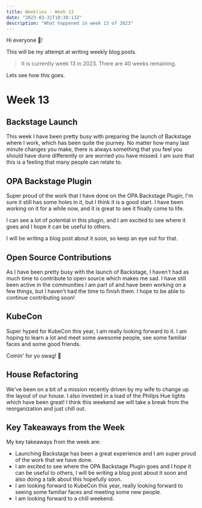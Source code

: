 ```yaml
---
title: Weeklies - Week 13
date: "2023-03-31T10:38:13Z"
description: "What happened in week 13 of 2023"
---
```


Hi everyone 👋!

This will be my attempt at writing weekly blog posts.

> It is currently week 13 in 2023. There are 40 weeks remaining.

Lets see how this goes.

# Week 13

## Backstage Launch

This week I have been pretty busy with preparing the launch of Backstage where I work, which has been quite the journey. No matter how many last minute changes you make, there is always something that you feel you should have done differently or are worried you have missed. I am sure that this is a feeling that many people can relate to.

## OPA Backstage Plugin

Super proud of the work that I have done on the OPA Backstage Plugin, I'm sure it still has some holes in it, but I think it is a good start. I have been working on it for a while now, and it is great to see it finally come to life.

I can see a lot of potential in this plugin, and I am excited to see where it goes and I hope it can be useful to others.

I will be writing a blog post about it soon, so keep an eye out for that.

## Open Source Contributions

As I have been pretty busy with the launch of Backstage, I haven't had as much time to contribute to open source which makes me sad. I have still been active in the communities I am part of and have been working on a few things, but I haven't had the time to finish them. I hope to be able to continue contributing soon!

## KubeCon

Super hyped for KubeCon this year, I am really looking forward to it. I am hoping to learn a lot and meet some awesome people, see some familiar faces and some good friends.

Comin' for yo swag! 🤣

## House Refactoring

We've been on a bit of a mission recently driven by my wife to change up the layout of our house. I also invested in a load of the Philips Hue lights which have been great! I think this weekend we will take a break from the reorganization and just chill out.

## Key Takeaways from the Week

My key takeaways from the week are:

- Launching Backstage has been a great experience and I am super proud of the work that we have done.
- I am excited to see where the OPA Backstage Plugin goes and I hope it can be useful to others, I will be writing a blog post about it soon and also doing a talk about this hopefully soon.
- I am looking forward to KubeCon this year, really looking forward to seeing some familiar faces and meeting some new people.
- I am looking forward to a chill weekend.


